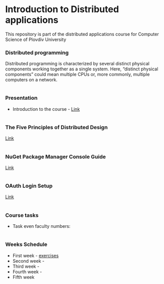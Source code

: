# Introduction to Distributed applications
This repository is part of the distributed applications course for Computer Science of Plovdiv University



### Distributed programming
Distributed programming is characterized by several distinct physical components working together as a single system. Here, “distinct physical components” could mean multiple CPUs or, more commonly, multiple computers on a network.


# 
### Presentation
* Introduction to the course - [Link](https://github.com/pkyurkchiev/distributed-applications-cs/blob/master/presentations/Introduction.pdf)


#
### The Five Principles of Distributed Design
[Link](https://github.com/pkyurkchiev/distributed-applications/tree/master/documentations/doc_1_five-principles.md)


#
### NuGet Package Manager Console Guide
[Link](https://github.com/pkyurkchiev/distributed-applications/tree/master/documentations/doc_2_nuget-console.md)


#
### OAuth Login Setup
[Link](https://github.com/pkyurkchiev/distributed-applications/tree/master/documentations/doc_3_oauth.md)


#
### Course tasks

* Task even faculty numbers:


#
### Weeks Schedule

* First week - [exercises](https://github.com/pkyurkchiev/distributed-applications/tree/master/exercises/week_1)
* Second week - 
* Third week - 
* Fourth week - 
* Fifth week 
